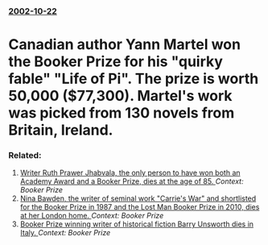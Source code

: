 ### [2002-10-22](/news/2002/10/22/index.md)

#  Canadian author Yann Martel won the Booker Prize for his "quirky fable" "Life of Pi". The prize is worth 50,000 ($77,300). Martel's work was picked from 130 novels from Britain, Ireland.




### Related:

1. [Writer Ruth Prawer Jhabvala, the only person to have won both an Academy Award and a Booker Prize, dies at the age of 85. ](/news/2013/04/3/writer-ruth-prawer-jhabvala-the-only-person-to-have-won-both-an-academy-award-and-a-booker-prize-dies-at-the-age-of-85.md) _Context: Booker Prize_
2. [Nina Bawden, the writer of seminal work "Carrie's War" and shortlisted for the Booker Prize in 1987 and the Lost Man Booker Prize in 2010, dies at her London home. ](/news/2012/08/22/nina-bawden-the-writer-of-seminal-work-carrie-s-war-and-shortlisted-for-the-booker-prize-in-1987-and-the-lost-man-booker-prize-in-2010-d.md) _Context: Booker Prize_
3. [Booker Prize winning writer of historical fiction Barry Unsworth dies in Italy. ](/news/2012/06/8/booker-prize-winning-writer-of-historical-fiction-barry-unsworth-dies-in-italy.md) _Context: Booker Prize_
